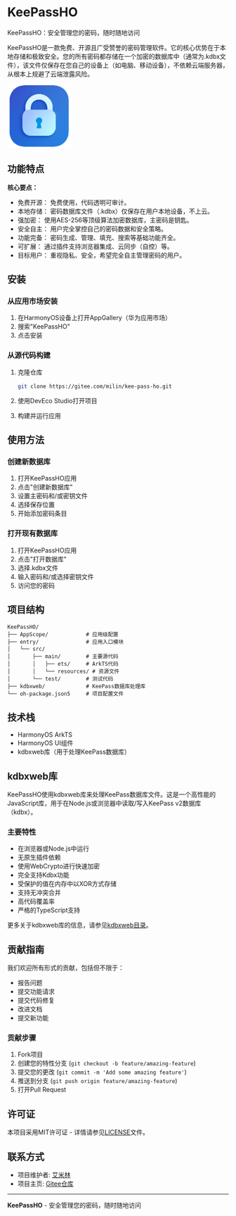 # KeePassHO

KeePassHO：安全管理您的密码，随时随地访问

KeePassHO是一款免费、开源且广受赞誉的密码管理软件。它的核心优势在于本地存储和极致安全。您的所有密码都存储在一个加密的数据库中（通常为.kdbx文件），该文件仅保存在您自己的设备上（如电脑、移动设备），不依赖云端服务器，从根本上规避了云端泄露风险。

![KeePassHO Logo](entry/src/main/resources/base/media/startIcon.png)

## 功能特点

**核心要点：**

- 免费开源： 免费使用，代码透明可审计。
- 本地存储： 密码数据库文件（.kdbx）仅保存在用户本地设备，不上云。
- 强加密： 使用AES-256等顶级算法加密数据库，主密码是钥匙。
- 安全自主： 用户完全掌控自己的密码数据和安全策略。
- 功能完备： 密码生成、管理、填充、搜索等基础功能齐全。
- 可扩展： 通过插件支持浏览器集成、云同步（自控）等。
- 目标用户： 重视隐私、安全，希望完全自主管理密码的用户。

## 安装

### 从应用市场安装

1. 在HarmonyOS设备上打开AppGallery（华为应用市场）
2. 搜索"KeePassHO"
3. 点击安装

### 从源代码构建

1. 克隆仓库
   ```bash
   git clone https://gitee.com/milin/kee-pass-ho.git
   ```

2. 使用DevEco Studio打开项目

3. 构建并运行应用

## 使用方法

### 创建新数据库

1. 打开KeePassHO应用
2. 点击"创建新数据库"
3. 设置主密码和/或密钥文件
4. 选择保存位置
5. 开始添加密码条目

### 打开现有数据库

1. 打开KeePassHO应用
2. 点击"打开数据库"
3. 选择.kdbx文件
4. 输入密码和/或选择密钥文件
5. 访问您的密码

## 项目结构

```
KeePassHO/
├── AppScope/            # 应用级配置
├── entry/               # 应用入口模块
│   └── src/
│       ├── main/        # 主要源代码
│       │   ├── ets/     # ArkTS代码
│       │   └── resources/ # 资源文件
│       └── test/        # 测试代码
├── kdbxweb/             # KeePass数据库处理库
└── oh-package.json5     # 项目配置文件
```

## 技术栈

- HarmonyOS ArkTS
- HarmonyOS UI组件
- kdbxweb库（用于处理KeePass数据库）

## kdbxweb库

KeePassHO使用kdbxweb库来处理KeePass数据库文件。这是一个高性能的JavaScript库，用于在Node.js或浏览器中读取/写入KeePass v2数据库（kdbx）。

### 主要特性

- 在浏览器或Node.js中运行
- 无原生插件依赖
- 使用WebCrypto进行快速加密
- 完全支持Kdbx功能
- 受保护的值在内存中以XOR方式存储
- 支持无冲突合并
- 高代码覆盖率
- 严格的TypeScript支持

更多关于kdbxweb库的信息，请参见[kdbxweb目录](./kdbxweb/README.md)。

## 贡献指南

我们欢迎所有形式的贡献，包括但不限于：

- 报告问题
- 提交功能请求
- 提交代码修复
- 改进文档
- 提交新功能

### 贡献步骤

1. Fork项目
2. 创建您的特性分支 (`git checkout -b feature/amazing-feature`)
3. 提交您的更改 (`git commit -m 'Add some amazing feature'`)
4. 推送到分支 (`git push origin feature/amazing-feature`)
5. 打开Pull Request

## 许可证

本项目采用MIT许可证 - 详情请参见[LICENSE](LICENSE)文件。

## 联系方式

- 项目维护者: [艾米林](mailto:aimilin@yeah.net)
- 项目主页: [Gitee仓库](https://gitee.com/milin/kee-pass-ho/)

---

**KeePassHO** - 安全管理您的密码，随时随地访问
